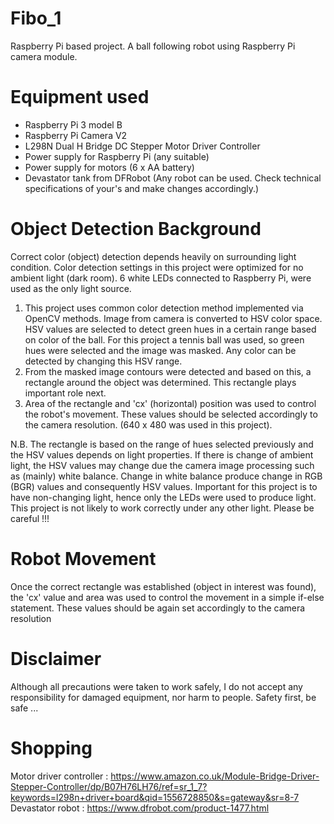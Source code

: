 # Fibo_1
Raspberry Pi based project. A ball following robot using Raspberry Pi camera module.

# Equipment used
- Raspberry Pi 3 model B
- Raspberry Pi Camera V2
- L298N Dual H Bridge DC Stepper Motor Driver Controller
- Power supply for Raspberry Pi (any suitable)
- Power supply for motors (6 x AA battery)
- Devastator tank from DFRobot (Any robot can be used. Check technical specifications of your's and make changes accordingly.)

# Object Detection Background
Correct color (object) detection depends heavily on surrounding light condition. Color detection settings in this project were optimized for no ambient light (dark room). 6 white LEDs connected to Raspberry Pi, were used as the only light source.

1. This project uses common color detection method implemented via OpenCV methods. Image from camera is converted to HSV color space. HSV values are selected to detect green hues in a certain range based on color of the ball. For this project a tennis ball was used, so green hues were selected and the image was masked. Any color can be detected by changing this HSV range. 
2. From the masked image contours were detected and based on this, a rectangle around the object was determined. This rectangle plays important role next.
3. Area of the rectangle and 'cx' (horizontal) position was used to control the robot's movement. These values should be selected accordingly to the camera resolution. (640 x 480 was used in this project).

N.B. The rectangle is based on the range of hues selected previously and the HSV values depends on light properties. If there is change of ambient light, the HSV values may change due the camera image processing such as (mainly) white balance. Change in white balance produce change in RGB (BGR) values and consequently HSV values. Important for this project is to have non-changing light, hence only the LEDs were used to produce light. This project is not likely to work correctly under any other light. Please be careful !!!

# Robot Movement
Once the correct rectangle was established (object in interest was found), the 'cx' value and area was used to control the movement in a simple if-else statement. These values should be again set accordingly to the camera resolution

# Disclaimer
Although all precautions were taken to work safely, I do not accept any responsibility for damaged equipment, nor harm to people. Safety first, be safe ...

# Shopping
Motor driver controller : https://www.amazon.co.uk/Module-Bridge-Driver-Stepper-Controller/dp/B07H76LH76/ref=sr_1_7?keywords=l298n+driver+board&qid=1556728850&s=gateway&sr=8-7
Devastator robot : https://www.dfrobot.com/product-1477.html
